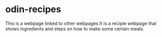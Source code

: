 # odin-recipes
This is a webpage linked to other webpages
It is a recipie webpage that shows ingredients and steps on how to make some certain meals.
